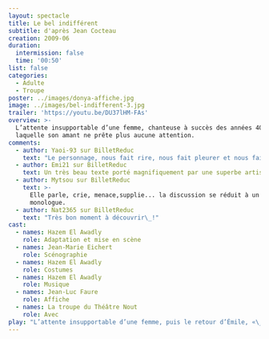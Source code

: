 ```yaml
---
layout: spectacle
title: Le bel indifférent
subtitle: d'après Jean Cocteau
creation: 2009-06
duration:
  intermission: false
  time: '00:50'
list: false
categories:
  - Adulte
  - Troupe
poster: ../images/donya-affiche.jpg
image: ../images/bel-indifferent-3.jpg
trailer: 'https://youtu.be/DU37lHM-FAs'
overview: >-
  L’attente insupportable d’une femme, chanteuse à succès des années 40, à
  laquelle son amant ne prête plus aucune attention.
comments:
  - author: Yaoi-93 sur BilletReduc
    text: "Le personnage, nous fait rire, nous fait pleurer et nous fait passer par tout un tas d'émotions et c'est magique\_!"
  - author: Emi21 sur BilletReduc
    text: Un très beau texte porté magnifiquement par une superbe artiste en devenir
  - author: Mytsou sur BilletReduc
    text: >-
      Elle parle, crie, menace,supplie... la discussion se réduit à un
      monologue.
  - author: Nat2365 sur BilletReduc
    text: "Très bon moment à découvrir\_!"
cast:
  - names: Hazem El Awadly
    role: Adaptation et mise en scène
  - names: Jean-Marie Eichert
    role: Scénographie
  - names: Hazem El Awadly
    role: Costumes
  - names: Hazem El Awadly
    role: Musique
  - names: Jean-Luc Faure
    role: Affiche
  - names: La troupe du Théâtre Nout
    role: Avec
play: "L’attente insupportable d’une femme, puis le retour d’Émile, «\_bel indifférent\_», et le dialogue, se mutant en monologue, d’une amoureuse qui vide son cœur à son amant stoïque, dissimulé derrière son journal…\n\nTragédie pathétique de celui prêt à tout pour ne pas perdre ce qu’il a déjà perdu depuis longtemps.\n\nCe texte fut écrit en 1940, par Jean Cocteau pour son amie la môme Piaf. Poignant, tragique et drôle à sa façon, il nous entraîne dans les méandres de la folie amoureuse qui transforme les protagonistes du texte en 2 entités\_: celui qui est attendu et celui qui attend…"
---
```

